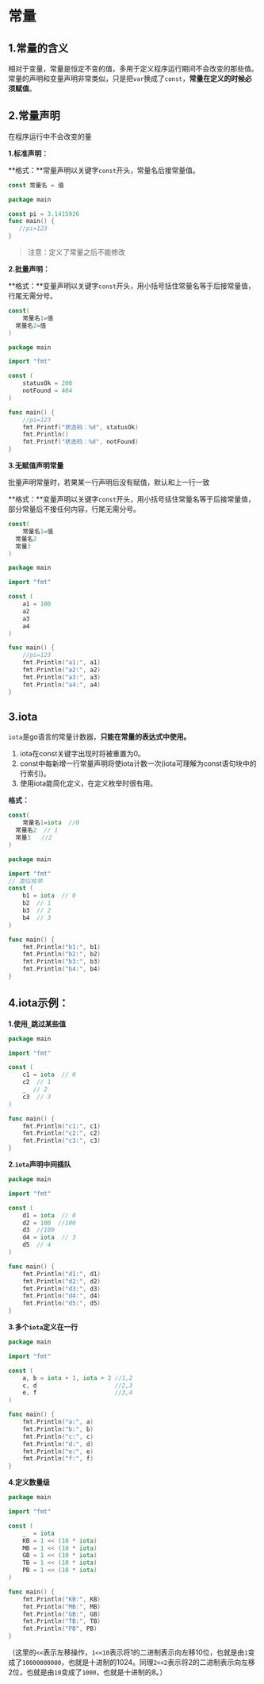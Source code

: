 # 常量

## 1.常量的含义

相对于变量，常量是恒定不变的值，多用于定义程序运行期间不会改变的那些值。 常量的声明和变量声明非常类似，只是把`var`换成了`const`，**常量在定义的时候必须赋值**。

## 2.常量声明

在程序运行中不会改变的量

**1.标准声明：**

**格式：**常量声明以关键字`const`开头，常量名后接常量值。

```go
const 常量名 = 值
```

 ```go
package main

const pi = 3.1415926
func main() {
	//pi=123
}
 ```

> 注意：定义了常量之后不能修改

**2.批量声明：**

**格式：**变量声明以关键字`const`开头，用小括号括住常量名等于后接常量值，行尾无需分号。

```go
const(
	常量名1=值
  常量名2=值
)
```

```go
package main

import "fmt"

const (
	statusOk = 200
	notFound = 404
)

func main() {
	//pi=123
	fmt.Printf("状态码：%d", statusOk)
	fmt.Println()
	fmt.Printf("状态码：%d", notFound)
}
```

**3.无赋值声明常量**

批量声明常量时，若果某一行声明后没有赋值，默认和上一行一致

**格式：**变量声明以关键字`const`开头，用小括号括住常量名等于后接常量值，部分常量后不接任何内容，行尾无需分号。

```go
const(
	常量名1=值
  常量名2
  常量3
)
```

```go
package main

import "fmt"

const (
	a1 = 100
	a2
	a3
	a4
)

func main() {
	//pi=123
	fmt.Println("a1:", a1)
	fmt.Println("a2:", a2)
	fmt.Println("a3:", a3)
	fmt.Println("a4:", a4)
}
```

## 3.iota

`iota`是go语言的常量计数器，**只能在常量的表达式中使用。**

1. iota在const关键字出现时将被重置为0。
2. const中每新增一行常量声明将使iota计数一次(iota可理解为const语句块中的行索引)。
3. 使用iota能简化定义，在定义枚举时很有用。

**格式：**

```go
const(
	常量名1=iota  //0
  常量名2  // 1
  常量3   //2
)
```

```go
package main

import "fmt"
// 类似枚举
const (
	b1 = iota  // 0
	b2  // 1
	b3  // 2
	b4  // 3
)

func main() {
	fmt.Println("b1:", b1)
	fmt.Println("b2:", b2)
	fmt.Println("b3:", b3)
	fmt.Println("b4:", b4)
}
```

## 4.iota示例：

**1.使用`_`跳过某些值**

```go
package main

import "fmt"

const (
	c1 = iota  // 0
	c2  // 1
	_  // 2
	c3  // 3
)

func main() {
	fmt.Println("c1:", c1)
	fmt.Println("c2:", c2)
	fmt.Println("c3:", c3)
}
```

**2.`iota`声明中间插队**

```go
package main

import "fmt"

const (
	d1 = iota  // 0
	d2 = 100  //100
	d3  //100
	d4 = iota  // 3
	d5  // 4
)

func main() {
	fmt.Println("d1:", d1)
	fmt.Println("d2:", d2)
	fmt.Println("d3:", d3)
	fmt.Println("d4:", d4)
	fmt.Println("d5:", d5)
}
```

**3.多个`iota`定义在一行**

```go
package main

import "fmt"

const (
	a, b = iota + 1, iota + 2 //1,2
	c, d                      //2,3
	e, f                      //3,4
)

func main() {
	fmt.Println("a:", a)
	fmt.Println("b:", b)
	fmt.Println("c:", c)
	fmt.Println("d:", d)
	fmt.Println("e:", e)
	fmt.Println("f:", f)
}
```

**4.定义数量级** 

```go
package main

import "fmt"

const (
	_  = iota
	KB = 1 << (10 * iota)
	MB = 1 << (10 * iota)
	GB = 1 << (10 * iota)
	TB = 1 << (10 * iota)
	PB = 1 << (10 * iota)
)

func main() {
	fmt.Println("KB:", KB)
	fmt.Println("MB:", MB)
	fmt.Println("GB:", GB)
	fmt.Println("TB:", TB)
	fmt.Println("PB", PB)
}
```

（这里的`<<`表示左移操作，`1<<10`表示将1的二进制表示向左移10位，也就是由`1`变成了`10000000000`，也就是十进制的1024。同理`2<<2`表示将2的二进制表示向左移2位，也就是由`10`变成了`1000`，也就是十进制的8。）

